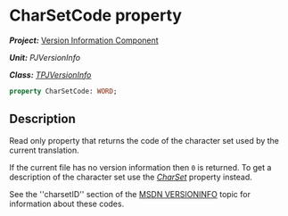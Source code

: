 # CharSetCode property #

***Project:*** [Version Information Component](../API.md)

***Unit:*** _PJVersionInfo_

***Class:*** [_TPJVersionInfo_](./TPJVersionInfo.md)

```pascal
property CharSetCode: WORD;
```

## Description

Read only property that returns the code of the character set used by the current translation.

If the current file has no version information then `0` is returned. To get a description of the character set use the [_CharSet_](./TPJVersionInfo-CharSet.md) property instead.

See the ''charsetID'' section of the [MSDN VERSIONINFO](http://msdn.microsoft.com/en-us/library/aa381058) topic for information about these codes.
